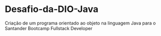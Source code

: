 # Desafio-da-DIO-Java
Criação de um programa orientado ao objeto na linguagem Java para o Santander Bootcamp Fullstack Developer

